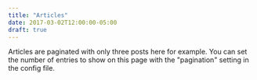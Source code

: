 ```yaml
---
title: "Articles"
date: 2017-03-02T12:00:00-05:00
draft: true
---
```

Articles are paginated with only three posts here for example. You can set the number of entries to show on this page with the "pagination" setting in the config file.
